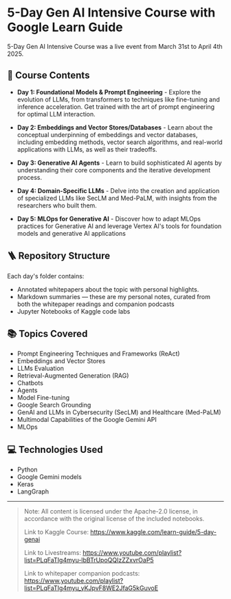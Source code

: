 # 5-Day Gen AI Intensive Course with Google Learn Guide

5-Day Gen AI Intensive Course was a live event from March 31st to April 4th 2025.

## :scroll: Course Contents

- **Day 1: Foundational Models & Prompt Engineering** - Explore the evolution of LLMs, from transformers to techniques like fine-tuning and inference acceleration. Get trained with the art of prompt engineering for optimal LLM interaction.

- **Day 2: Embeddings and Vector Stores/Databases** - Learn about the conceptual underpinning of embeddings and vector databases, including embedding methods, vector search algorithms, and real-world applications with LLMs, as well as their tradeoffs.

- **Day 3: Generative AI Agents** - Learn to build sophisticated AI agents by understanding their core components and the iterative development process.

- **Day 4: Domain-Specific LLMs** - Delve into the creation and application of specialized LLMs like SecLM and Med-PaLM, with insights from the researchers who built them.

- **Day 5: MLOps for Generative AI** - Discover how to adapt MLOps practices for Generative AI and leverage Vertex AI's tools for foundation models and generative AI applications

## :ladder: Repository Structure

Each day's folder contains:
- Annotated whitepapers about the topic with personal highlights.
- Markdown summaries — these are my personal notes, curated from both the whitepaper readings and companion podcasts
- Jupyter Notebooks of Kaggle code labs

## :books: Topics Covered
- Prompt Engineering Techniques and Frameworks (ReAct)
- Embeddings and Vector Stores
- LLMs Evaluation
- Retrieval-Augmented Generation (RAG)
- Chatbots
- Agents
- Model Fine-tuning
- Google Search Grounding
- GenAI and LLMs in Cybersecurity (SecLM) and Healthcare (Med-PaLM)
- Multimodal Capabilities of the Google Gemini API
- MLOps

## :computer: Technologies Used
- Python
- Google Gemini models
- Keras
- LangGraph

---
>Note: All content is licensed under the Apache-2.0 license, in accordance with the original license of the included notebooks.
>
>Link to Kaggle Course: https://www.kaggle.com/learn-guide/5-day-genai
>
>Link to Livestreams: https://www.youtube.com/playlist?list=PLqFaTIg4myu-lbBTrUpoQQIzZZxvrOaP5
>
>Link to whitepaper companion podcasts: https://www.youtube.com/playlist?list=PLqFaTIg4myu_yKJpvF8WE2JfaG5kGuvoE
